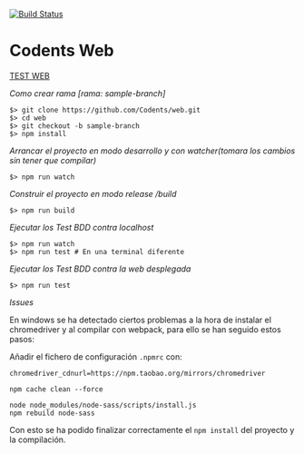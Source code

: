 [![Build Status](https://travis-ci.org/Codents/web.png?branch=master)](https://travis-ci.org/Codents/web)
# **Codents Web**
[TEST WEB](https://codents.github.io/web/)

_Como crear rama [rama: sample-branch]_
```
$> git clone https://github.com/Codents/web.git
$> cd web
$> git checkout -b sample-branch
$> npm install
```

_Arrancar el proyecto en modo desarrollo y con watcher(tomara los cambios sin tener que compilar)_
```
$> npm run watch
```

_Construir el proyecto en modo release /build_
```
$> npm run build
```

_Ejecutar los Test BDD contra localhost_
```
$> npm run watch
$> npm run test # En una terminal diferente
```

_Ejecutar los Test BDD contra la web desplegada_
```
$> npm run test
```


_Issues_

En windows se ha detectado ciertos problemas a la hora de instalar el chromedriver y al compilar con webpack, para ello se han seguido estos pasos:

Añadir el fichero de configuración `.npmrc` con:
```
chromedriver_cdnurl=https://npm.taobao.org/mirrors/chromedriver
```

```
npm cache clean --force
```

```
node node_modules/node-sass/scripts/install.js
npm rebuild node-sass
```

Con esto se ha podido finalizar correctamente el `npm install` del proyecto y la compilación.

